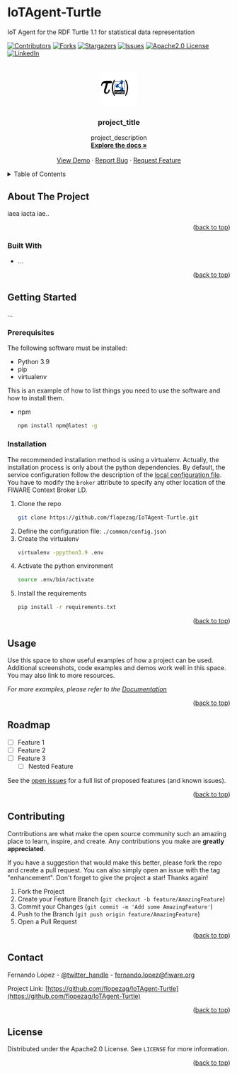 # IoTAgent-Turtle
IoT Agent for the RDF Turtle 1.1 for statistical data representation

<div id="top"></div>

<!-- PROJECT SHIELDS -->
[![Contributors][contributors-shield]][contributors-url]
[![Forks][forks-shield]][forks-url]
[![Stargazers][stars-shield]][stars-url]
[![Issues][issues-shield]][issues-url]
[![Apache2.0 License][license-shield]][license-url]
[![LinkedIn][linkedin-shield]][linkedin-url]



<!-- PROJECT LOGO -->
<br />
<div align="center">
  <a href="https://github.com/flopezag/IoTAgent-Turtle">
    <img src="images/logo.png" alt="Logo" width="80" height="80">
  </a>

<h3 align="center">project_title</h3>

  <p align="center">
    project_description
    <br />
    <a href="https://github.com/flopezag/IoTAgent-Turtle"><strong>Explore the docs »</strong></a>
    <br />
    <br />
    <a href="https://github.com/flopezag/IoTAgent-Turtle">View Demo</a>
    ·
    <a href="https://github.com/flopezag/IoTAgent-Turtle/issues">Report Bug</a>
    ·
    <a href="https://github.com/flopezag/IoTAgent-Turtle/issues">Request Feature</a>
  </p>
</div>



<!-- TABLE OF CONTENTS -->
<details>
  <summary>Table of Contents</summary>
  <ol>
    <li>
      <a href="#about-the-project">About The Project</a>
      <ul>
        <li><a href="#built-with">Built With</a></li>
      </ul>
    </li>
    <li>
      <a href="#getting-started">Getting Started</a>
      <ul>
        <li><a href="#prerequisites">Prerequisites</a></li>
        <li><a href="#installation">Installation</a></li>
      </ul>
    </li>
    <li><a href="#usage">Usage</a></li>
    <li><a href="#roadmap">Roadmap</a></li>
    <li><a href="#contributing">Contributing</a></li>
    <li><a href="#contact">Contact</a></li>
    <li><a href="#license">License</a></li>
  </ol>
</details>



<!-- ABOUT THE PROJECT -->
## About The Project

iaea iacta iae..

<p align="right">(<a href="#top">back to top</a>)</p>



### Built With

* ...

<p align="right">(<a href="#top">back to top</a>)</p>



<!-- GETTING STARTED -->
## Getting Started

...

### Prerequisites

The following software must be installed:

- Python 3.9
- pip
- virtualenv

This is an example of how to list things you need to use the software and how to install them.
* npm
  ```sh
  npm install npm@latest -g
  ```

### Installation

The recommended installation method is using a virtualenv. Actually, the installation 
process is only about the python dependencies. By default, the service configuration
follow the description of the [local configuration file](./common/config.json). You 
have to modify the `broker` attribute to specify any other location of the FIWARE Context
Broker LD.

1. Clone the repo
   ```bash
   git clone https://github.com/flopezag/IoTAgent-Turtle.git
   ```
2. Define the configuration file: `./common/config.json`
3. Create the virtualenv
   ```bash
   virtualenv -ppython3.9 .env
   ```
4. Activate the python environment
   ```bash
   source .env/bin/activate
   ```
5. Install the requirements 
   ```bash
   pip install -r requirements.txt
   ```

<p align="right">(<a href="#top">back to top</a>)</p>



<!-- USAGE EXAMPLES -->
## Usage

Use this space to show useful examples of how a project can be used. Additional screenshots, code examples and demos work well in this space. You may also link to more resources.

_For more examples, please refer to the [Documentation](https://example.com)_

<p align="right">(<a href="#top">back to top</a>)</p>



<!-- ROADMAP -->
## Roadmap

- [ ] Feature 1
- [ ] Feature 2
- [ ] Feature 3
    - [ ] Nested Feature

See the [open issues](https://github.com/flopezag/IoTAgent-Turtle/issues) for a full list of proposed features (and known issues).

<p align="right">(<a href="#top">back to top</a>)</p>



<!-- CONTRIBUTING -->
## Contributing

Contributions are what make the open source community such an amazing place to learn, inspire, and create. Any contributions you make are **greatly appreciated**.

If you have a suggestion that would make this better, please fork the repo and create a pull request. You can also simply open an issue with the tag "enhancement".
Don't forget to give the project a star! Thanks again!

1. Fork the Project
2. Create your Feature Branch (`git checkout -b feature/AmazingFeature`)
3. Commit your Changes (`git commit -m 'Add some AmazingFeature'`)
4. Push to the Branch (`git push origin feature/AmazingFeature`)
5. Open a Pull Request

<p align="right">(<a href="#top">back to top</a>)</p>


<!-- CONTACT -->
## Contact

Fernando López - [@twitter_handle](https://twitter.com/twitter_handle) - fernando.lopez@fiware.org

Project Link: [https://github.com/flopezag/IoTAgent-Turtle](https://github.com/flopezag/IoTAgent-Turtle)

<p align="right">(<a href="#top">back to top</a>)</p>


<!-- LICENSE -->
## License

Distributed under the Apache2.0 License. See `LICENSE` for more information.

<p align="right">(<a href="#top">back to top</a>)</p>


<!-- MARKDOWN LINKS & IMAGES -->
<!-- https://www.markdownguide.org/basic-syntax/#reference-style-links -->
[contributors-shield]: https://img.shields.io/github/contributors/flopezag/IoTAgent-Turtle.svg?style=for-the-badge
[contributors-url]: https://github.com/flopezag/IoTAgent-Turtle/graphs/contributors
[forks-shield]: https://img.shields.io/github/forks/flopezag/IoTAgent-Turtle.svg?style=for-the-badge
[forks-url]: https://github.com/flopezag/IoTAgent-Turtle/network/members
[stars-shield]: https://img.shields.io/github/stars/flopezag/IoTAgent-Turtle.svg?style=for-the-badge
[stars-url]: https://github.com/flopezag/IoTAgent-Turtle/stargazers
[issues-shield]: https://img.shields.io/github/issues/flopezag/IoTAgent-Turtle.svg?style=for-the-badge
[issues-url]: https://github.com/flopezag/IoTAgent-Turtle/issues
[license-shield]: https://img.shields.io/github/license/flopezag/IoTAgent-Turtle.svg?style=for-the-badge
[license-url]: https://github.com/flopezag/IoTAgent-Turtle/blob/master/LICENSE
[linkedin-shield]: https://img.shields.io/badge/-LinkedIn-black.svg?style=for-the-badge&logo=linkedin&colorB=555
[linkedin-url]: https://linkedin.com/in/linkedin_username

